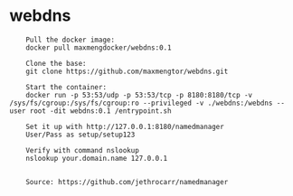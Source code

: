 # webdns

		Pull the docker image:
		docker pull maxmengdocker/webdns:0.1
		
		Clone the base:
		git clone https://github.com/maxmengtor/webdns.git
		
		Start the container:
		docker run -p 53:53/udp -p 53:53/tcp -p 8180:8180/tcp -v /sys/fs/cgroup:/sys/fs/cgroup:ro --privileged -v ./webdns:/webdns --user root -dit webdns:0.1 /entrypoint.sh

		Set it up with http://127.0.0.1:8180/namedmanager
		User/Pass as setup/setup123

		Verify with command nslookup
		nslookup your.domain.name 127.0.0.1
		
		
		Source: https://github.com/jethrocarr/namedmanager
	
